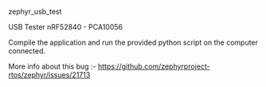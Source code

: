 zephyr_usb_test

USB Tester nRF52840 - PCA10056

Compile the application and run the provided python script on the computer connected.

More info about this bug :-
https://github.com/zephyrproject-rtos/zephyr/issues/21713